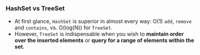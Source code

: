 ### HashSet vs TreeSet
- At first glance,  `HashSet`  is superior in almost every way: O(1)  `add`,  `remove`  and  `contains`, vs. O(log(N)) for  `TreeSet`.
- However,  `TreeSet`  is indispensable when you wish to **maintain order over the inserted elements** or **query for a range of elements within the set.**
<!--stackedit_data:
eyJoaXN0b3J5IjpbOTc4NjQyNzI3XX0=
-->